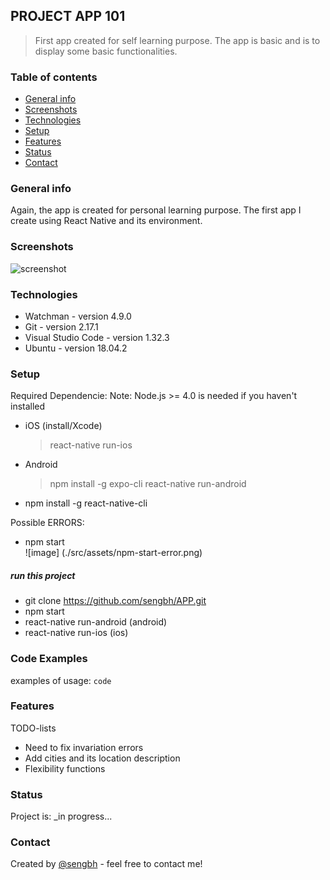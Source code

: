 ## PROJECT APP 101
> First app created for self learning purpose.  The app is basic and is to display some basic functionalities.  

### Table of contents
* [General info](#general-info)
* [Screenshots](#screenshots)
* [Technologies](#technologies)
* [Setup](#setup)
* [Features](#features)
* [Status](#status)
* [Contact](#contact)

### General info
Again, the app is created for personal learning purpose.  The first app I create using React Native and its environment.

### Screenshots
![screenshot](./img/screenshot.png)

### Technologies
* Watchman - version 4.9.0
* Git - version 2.17.1
* Visual Studio Code - version 1.32.3
* Ubuntu - version 18.04.2

### Setup
Required Dependencie:
Note: Node.js >= 4.0 is needed if you haven't installed
* iOS (install/Xcode)
    > react-native run-ios
* Android
    > npm install -g expo-cli
    > react-native run-android

* npm install -g react-native-cli

Possible ERRORS:
* npm start <br/>
![image] (./src/assets/npm-start-error.png)

##### run this project
* git clone https://github.com/sengbh/APP.git
* npm start
* react-native run-android (android)
* react-native run-ios (ios)


### Code Examples
examples of usage:
`code`

### Features
TODO-lists
* Need to fix invariation errors
* Add cities and its location description
* Flexibility functions

### Status
Project is: _in progress...

### Contact
Created by [@sengbh](https://github.com/sengbh) - feel free to contact me!
